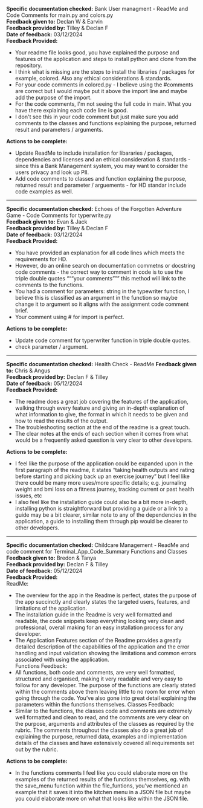 **Specific documentation checked:** Bank User managment - ReadMe and Code Comments for main.py and colors.py  
**Feedback given to:** Declan W & Earvin  
**Feedback provided by:** Tilley & Declan F  
**Date of feedback:** 03/12/2024  
**Feedback Provided:**   
- Your readme file looks good, you have explained the purpose and features of the application and steps to install python and clone from the repository.  
- I think what is missing are the steps to install the libraries / packages for example, colored. Also any ethical considerations & standards.  
- For your code comments in colored.py - I believe using the #comments are correct but I would maybe put it above the import line and maybe add the purpose of the import.  
- For the code comments, I'm not seeing the full code in main. What you have there explaining each code line is good.   
- I don't see this in your code comment but just make sure you add comments to the classes and functions explaining the purpose, returned result and parameters / arguments.  

**Actions to be complete:**  
- Update ReadMe to include installation for libararies / packages, dependencies and licenses and an ethical consideration & standards - since this a Bank Management system, you may want to consider the users privacy and look up PII.  
- Add code comments to classes and function explaining the purpose, returned result and parameter / arguements - for HD standar include code examples as well.  

---

**Specific documentation checked:** Echoes of the Forgotten Adventure Game - Code Comments for typerwrite.py  
**Feedback given to:** Evan & Jack  
**Feedback provided by:** Tilley & Declan F  
**Date of feedback:** 03/12/2024  
**Feedback Provided:**   
- You have provided an explanation for all code lines which meets the requirements for HD.  
- However, do an online search on documentation commetns or docstring code comments - the correct way to comment in code is to use the triple double quotes “““your comments””” this method will link to the comments to the functions.  
- You had a comment for parameters: string in the typewriter function, I believe this is classified as an argument in the function so maybe change it to argument so it aligns with the assignment code comment brief.  
- Your comment using # for import is perfect.  

**Actions to be complete:**
- Update code comment for typerwriter function in triple double quotes.  
- check parameter / argument.  

---

**Specific documentation checked:** Health Check -  ReadMe
**Feedback given to:** Chris & Angus  
**Feedback provided by:** Declan F & Tilley  
**Date of feedback:** 05/12/2024  
**Feedback Provided:**   
- The readme does a great job covering the features of the application, walking through every feature and giving an in-depth explanation of
what information to give, the format in which it needs to be given and how to read the results of the output.  
- The troubleshooting section at the end of the readme is a great touch.  
- The clear notes at the ends of each section when it comes from what would be a frequently asked question is very clear to other developers.  

**Actions to be complete:**  
- I feel like the purpose of the application could be expanded upon in the first paragraph of the readme, it states “taking health outputs and rating before starting and picking back up an exercise journey” but I
feel like there could be many more uses/more specific details; e.g. journaling weight and bmi loss on a fitness journey, tracking current or past health issues, etc  
- I also feel like the installation guide could also be a bit more in-depth, installing python is straightforward but providing a guide or a link to a guide may be a bit clearer, similar note to any of the dependencies in the application, a guide to installing them through pip would be clearer to other developers.  

---

**Specific documentation checked:** Childcare Management - ReadMe and code comment for Terminal_App_Code_Summary Functions and Classes 
**Feedback given to:** Bredon & Tanya  
**Feedback provided by:** Declan F & Tilley  
**Date of feedback:** 05/12/2024  
**Feedback Provided:**   
ReadMe:
- The overview for the app in the Readme is perfect, states the purpose of the app succinctly and clearly states the targeted users, features, and limitations of the application.  
- The installation guide in the Readme is very well formatted and readable, the code snippets keep everything looking very clean and professional, overall making for an easy installation process for any developer.
- The Application Features section of the Readme provides a greatly detailed description of the capabilities of the application and the error handling and input validation showing the limitations and common errors associated with using the application.  
Functions Feedback:  
- All functions, both code and comments, are very well formatted, structured and organised, making it very readable and very easy to follow for any developer. The purpose of the functions are clearly stated within the comments above them leaving little to no room for error when going through the code. You’ve also gone into great detail explaining the parameters within the functions themselves.
Classes Feedback:  
- Similar to the functions, the classes code and comments are extremely well formatted and clean to read, and the comments are very clear on the purpose, arguments and attributes of the classes as required by the rubric. The comments throughout the classes also do a great job of explaining the purpose, returned data, examples and implementation details of the classes and have extensively covered all requirements
set out by the rubric.

**Actions to be complete:**
- In the functions comments I feel like you could elaborate more on the examples of the returned results of the functions themselves, eg. with the save_menu function within the file_funtions, you’ve mentioned an example that it saves it into the kitchen menu in a JSON file but maybe you could elaborate more on what that looks like within the JSON file.